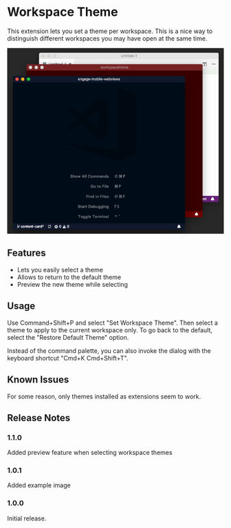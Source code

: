 # Workspace Theme

This extension lets you set a theme per workspace. This is a nice way to distinguish different workspaces you may have open at the same time.

![example](docs/example.png)

## Features

- Lets you easily select a theme
- Allows to return to the default theme
- Preview the new theme while selecting

## Usage

Use Command+Shift+P and select "Set Workspace Theme". Then select a theme to apply to the current workspace only. To go back to the default, select the "Restore Default Theme" option.

Instead of the command palette, you can also invoke the dialog with the keyboard shortcut "Cmd+K Cmd+Shift+T".

## Known Issues

For some reason, only themes installed as extensions seem to work.

## Release Notes

### 1.1.0

Added preview feature when selecting workspace themes

### 1.0.1

Added example image

### 1.0.0

Initial release.
